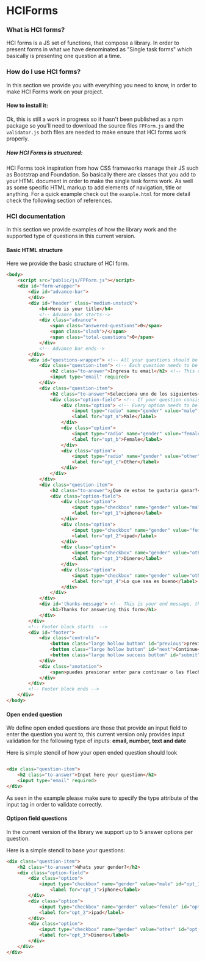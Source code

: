 # HCIForms

### What is HCI forms?
HCI forms is a JS set of functions, that compose a library. In order to present forms in what we have denominated as "Single task forms" which basically is presenting one question at a time.

### How do I use HCI forms? 
In this section we provide you with everything you need to know, in order to make HCI Forms work on your project.

#### How to install it:
Ok, this is still a work in progress so it hasn't been published as a npm package so you'll need to download the source files ```FPForm.js``` and the ```validator.js``` both files are needed to make ensure that HCI forms work properly. 

##### How HCI Forms is structured: 
HCI Forms took inspiration from how CSS frameworks manage their JS such as Bootstrap and Foundation. So basically there are classes that you add to your HTML document in order to make the single task forms work. As well as some specific HTML markup to add elements of navigation, title or anything. For a quick example check out the ```example.html``` for more detail check the following section of references. 

### HCI documentation

In this section we provide examples of how the library work and the supported type of questions in this current version. 

#### Basic HTML structure
Here we provide the basic structure of HCI form. 

```html
<body>
    <script src="public/js/FPForm.js"></script>
    <div id="form-wrapper">
        <div id="advance-bar">
        </div>
        <div id="header" class="medium-unstack"> 
            <h4>Here is your title</h4>
            <!-- Advance bar starts-->
            <div class="advance"> 
                <span class="answered-questions">0</span>
                <span class="slash">/</span>
                <span class="total-questions">0</span>
            </div>
            <!-- Advance bar ends-->
        </div>
        <div id="questions-wrapper"> <!-- All your questions should be contained inside a tag with this class -->
            <div class="question-item"> <!-- Each question needs to be wrapped by the .question-item class -->
                <h2 class="to-answer">Ingresa tu email</h2> <!-- This class defines that this is your question, JS script adds * to required questions -->
                <input type="email" required>
            </div>
            <div class="question-item">
                <h2 class="to-answer">Selecciona uno de los siguientes</h2>
                <div class="option-field"> <!-- If your question consist of a set of answers (radio or checkbox), add this class -->
                    <div class="option"> <!-- Every option needs to be wrapped by the .option class -->
                        <input type="radio" name="gender" value="male" id="opt_a" required>
                        <label for="opt_a">Male</label>
                    </div>
                    <div class="option">
                        <input type="radio" name="gender" value="female" id="opt_b">
                        <label for="opt_b">Female</label>
                    </div>
                    <div class="option">
                        <input type="radio" name="gender" value="other" id="opt_c">
                        <label for="opt_c">Other</label>
                    </div>
                </div>
            </div>
            <div class="question-item">
                <h2 class="to-answer">¿Que de estos te gustaria ganar?</h2>
                <div class="option-field">
                    <div class="option">
                        <input type="checkbox" name="gender" value="male" id="opt_1" required>
                        <label for="opt_1">iphone</label>
                    </div>
                    <div class="option">
                        <input type="checkbox" name="gender" value="female" id="opt_2">
                        <label for="opt_2">ipad</label>
                    </div>
                    <div class="option">
                        <input type="checkbox" name="gender" value="other" id="opt_3">
                        <label for="opt_3">Dinero</label>
                    </div>
                    <div class="option">
                        <input type="checkbox" name="gender" value="other" id="opt_4">
                        <label for="opt_4">Lo que sea es bueno</label>
                    </div>
                </div>
            </div>
            <div id='thanks-message'> <!-- This is your end message, thanks your user for taking the time to answer your survey  -->
                <h1>Thanks for answering this form</h1>
            </div>
        </div>
        <!-- Footer block starts  -->
        <div id="footer">
            <div class="controls">
                <button class="large hollow button" id="previous">previous</button>
                <button class="large hollow button" id="next">Continue</button>
                <button class="large hollow success button" id="submit">Submit</button>
            </div>
            <div class="anotation">
                <span>puedes presionar enter para continuar o las flechas &#8592; &#8594; para navegar</span>
            </div>
        </div>
        <!-- Footer block ends -->
    </div>
</body>
```

#### Open ended question
We define open ended questions are those that provide an input field to enter the question you want to, this current version only provides input validation for the following type of inputs:  **email, number, text and date**

Here is simple stencil of how your open ended question should look

``` html

<div class="question-item">
    <h2 class="to-answer">Input here your question</h2>
    <input type="email" required>
</div>

``` 
As seen in the example please make sure to specify the type attribute of the input tag in order to validate correctly. 

#### Optipon field questions
In the current version of the library we support up to 5 answer options per question. 

Here is a simple stencil to base your questions:

```html
<div class="question-item">
    <h2 class="to-answer">Whats your gender?</h2>
    <div class="option-field">
        <div class="option">
            <input type="checkbox" name="gender" value="male" id="opt_1" required>
                <label for="opt_1">iphone</label>
        </div>
        <div class="option">
            <input type="checkbox" name="gender" value="female" id="opt_2">
            <label for="opt_2">ipad</label>
        </div>
        <div class="option">
            <input type="checkbox" name="gender" value="other" id="opt_3">
            <label for="opt_3">Dinero</label>
        </div>     
    </div>
</div>
```
